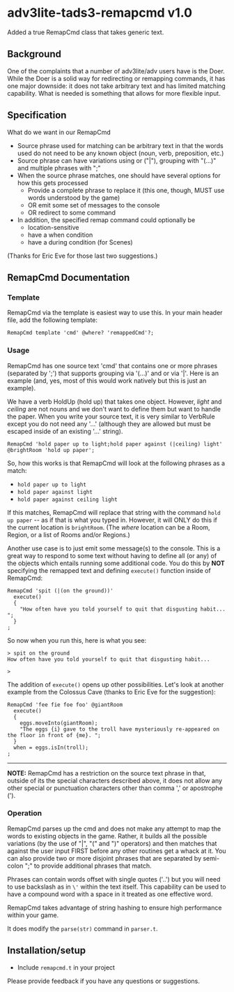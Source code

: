 # adv3lite-tads3-remapcmd v1.0
Added a true RemapCmd class that takes generic text.

## Background
One of the complaints that a number of adv3lite/adv users have is the Doer.  While the Doer is a solid way for redirecting or remapping commands, it has one major downside: it does not take arbitrary text and has limited matching capability.  What is needed is something that allows for more flexible input.

## Specification
What do we want in our RemapCmd
- Source phrase used for matching can be arbitrary text in that the words used do not need to be any known object (noun, verb, preposition, etc.)
- Source phrase can have variations using or ("|"), grouping with "(...)" and multiple phrases with ";"
- When the source phrase matches, one should have several options for how this gets processed
  - Provide a complete phrase to replace it (this one, though, MUST use words understood by the game)
  - OR emit some set of messages to the console
  - OR redirect to some command
- In addition, the specified remap command could optionally be
  - location-sensitive
  - have a when condition
  - have a during condition (for Scenes)

 (Thanks for Eric Eve for those last two suggestions.)

## RemapCmd Documentation
### Template
RemapCmd via the template is easiest way to use this.  In your main header file, add the following template:

`RemapCmd template 'cmd' @where? 'remappedCmd'?;`

### Usage
RemapCmd has one source text 'cmd' that contains one or more phrases (separated by ';') that supports grouping via '(...)' and or via '|'.  Here is an example (and, yes, most of this would work natively but this is just an example).

We have a verb HoldUp (hold up) that takes one object.  However, *light* and *ceiling* are not nouns and we don't want to define them but want to handle the paper.  When you write your source text, it is very similar to VerbRule except you do not need any '...' (although they are allowed but must be escaped inside of an existing '...' string).

`RemapCmd 'hold paper up to light;hold paper against (|ceiling) light' @brightRoom 'hold up paper';`

So, how this works is that RemapCmd will look at the following phrases as a match:
- `hold paper up to light`
- `hold paper against light`
- `hold paper against ceiling light`

If this matches, RemapCmd will replace that string with the command `hold up paper` -- as if that is what you typed in.  However, it will ONLY do this if the current location is `brightRoom`.  (The *where* location can be a Room, Region, or a list of Rooms and/or Regions.)

Another use case is to just emit some message(s) to the console. This is a great way to respond to some text without having to define all (or any) of the objects which entails running some additional code. You do this by **NOT** specifying the remapped text and defining  `execute()` function inside of RemapCmd:

```
RemapCmd 'spit (|(on the ground))'
  execute()
  {
    "How often have you told yourself to quit that disgusting habit... ";
  }
;
```
So now when you run this, here is what you see:
```
> spit on the ground
How often have you told yourself to quit that disgusting habit...

>
```

The addition of `execute()` opens up other possibilities.  Let's look at another example from the Colossus Cave (thanks to Eric Eve for the suggestion):

```
RemapCmd 'fee fie foe foo' @giantRoom
  execute()
  {
    eggs.moveInto(giantRoom);
    "The eggs {i} gave to the troll have mysteriously re-appeared on the floor in front of {me}. ";
  }
  when = eggs.isIn(troll);
;
```
---
**NOTE:** RemapCmd has a restriction on the source text phrase in that, outside of its the special characters described above, it does not allow any other special or punctuation characters other than comma ',' or apostrophe (').

### Operation
RemapCmd parses up the cmd and does not make any attempt to map the words to existing objects in the game.  Rather, it builds all the possible variations (by the use of "|", "(" and ")" operators) and then matches that against the user input FIRST before any other routines get a whack at it.  You can also provide two or more disjoint phrases that are separated by semi-colon ";" to provide additional phrases that match.

Phrases can contain words offset with single quotes ('..') but you will need to use backslash as in `\'` within the text itself. This capability can be used to have a compound word with a space in it treated as one effective word.

RemapCmd takes advantage of string hashing to ensure high performance within your game.

It does modify the `parse(str)` command in `parser.t`.

## Installation/setup
- Include `remapcmd.t` in your project
  
Please provide feedback if you have any questions or suggestions.
